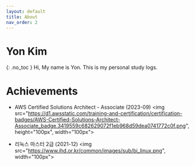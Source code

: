 ```yaml
---
layout: default
title: About
nav_order: 2
---
```


# Yon Kim
{: .no_toc }
Hi, My name is Yon. This is my personal study logs.

# Achievements
- AWS Certified Solutions Architect - Associate (2023-09)
<img src="https://d1.awsstatic.com/training-and-certification/certification-badges/AWS-Certified-Solutions-Architect-Associate_badge.3419559c682629072f1eb968d59dea0741772c0f.png", height="100px", width="100px">

- 리눅스 마스터 2급 (2021-12)
<img src="https://www.ihd.or.kr/common/images/sub/bi_linux.png", width="100px">


